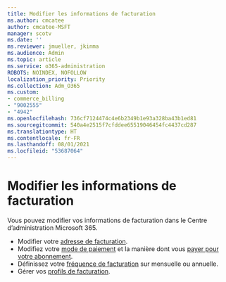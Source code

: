 ```yaml
---
title: Modifier les informations de facturation
ms.author: cmcatee
author: cmcatee-MSFT
manager: scotv
ms.date: ''
ms.reviewer: jmueller, jkinma
ms.audience: Admin
ms.topic: article
ms.service: o365-administration
ROBOTS: NOINDEX, NOFOLLOW
localization_priority: Priority
ms.collection: Adm_O365
ms.custom:
- commerce_billing
- "9002555"
- "4942"
ms.openlocfilehash: 736cf7124474c4e6b2349b1e93a328ba43b1ed81
ms.sourcegitcommit: 540a4e2515f7cfddee65519046454fc4437cd287
ms.translationtype: HT
ms.contentlocale: fr-FR
ms.lasthandoff: 08/01/2021
ms.locfileid: "53687064"
---
```

# <a name="change-billing-information"></a>Modifier les informations de facturation

Vous pouvez modifier vos informations de facturation dans le Centre d’administration Microsoft 365. 

- Modifier votre [adresse de facturation](/microsoft-365/commerce/billing-and-payments/change-your-billing-addresses).
- Modifiez votre [mode de paiement](/microsoft-365/commerce/billing-and-payments/manage-payment-methods) et la manière dont vous [payer pour votre abonnement](/microsoft-365/commerce/billing-and-payments/pay-for-your-subscription).
- Définissez votre [fréquence de facturation](/microsoft-365/commerce/billing-and-payments/change-payment-frequency) sur mensuelle ou annuelle.
- Gérer vos [profils de facturation](/microsoft-365/commerce/billing-and-payments/manage-billing-profiles).

